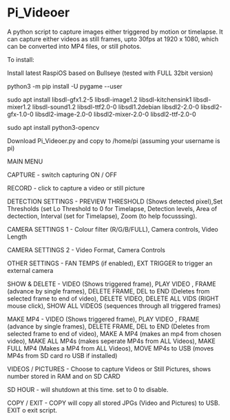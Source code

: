# Pi_Videoer

A python script to capture images either triggered by motion or timelapse. It can capture either videos as still frames, upto 30fps at 1920 x 1080, which can be converted into MP4 files, or still photos.

To install:

Install latest RaspiOS based on Bullseye (tested with FULL 32bit version)

python3 -m pip install -U pygame --user

sudo apt install libsdl-gfx1.2-5 libsdl-image1.2 libsdl-kitchensink1 libsdl-mixer1.2 libsdl-sound1.2 libsdl-ttf2.0-0 libsdl1.2debian libsdl2-2.0-0 libsdl2-gfx-1.0-0 libsdl2-image-2.0-0 libsdl2-mixer-2.0-0 libsdl2-ttf-2.0-0

sudo apt install python3-opencv

Download Pi_Videoer.py and copy to /home/pi (assuming your username is pi)

MAIN MENU

CAPTURE - switch capturing ON / OFF

RECORD  - click to capture a video or still picture

DETECTION SETTINGS - PREVIEW THRESHOLD (Shows detected pixel),Set Thresholds (set Lo Threshold to 0 for Timelapse, Detection levels, Area of dectection, Interval (set for Timelapse), Zoom (to help focusssing).

CAMERA SETTINGS 1 - Colour filter (R/G/B/FULL), Camera controls, Video Length

CAMERA SETTINGS 2 - Video Format, Camera Controls

OTHER SETTINGS    - FAN TEMPS (if enabled), EXT TRIGGER to trigger an external camera

SHOW & DELETE     - VIDEO (Shows triggered frame), PLAY VIDEO , FRAME (advance by single frames), DELETE FRAME, DEL to END (Deletes from selected frame to end of video), DELETE VIDEO, DELETE ALL VIDS (RIGHT mouse click), SHOW ALL VIDEOS (sequences through all triggered frames)

MAKE MP4  - VIDEO (Shows triggered frame), PLAY VIDEO , FRAME (advance by single frames), DELETE FRAME, DEL to END (Deletes from selected frame to end of video), MAKE A MP4 (makes an mp4 from chosen video), MAKE ALL MP4s (makes seperate MP4s from ALL Videos), MAKE FULL MP4 (Makes a MP4 from ALL Videos), MOVE MP4s to USB (moves MP4s from SD card ro USB if installed)

VIDEOS / PICTURES - Choose to capture Videos or Still Pictures, shows number stored in RAM and on SD CARD

SD HOUR - will shutdown at this time. set to 0 to disable.

COPY / EXIT - COPY will copy all stored JPGs (Video and Pictures) to USB. EXIT o exit script.
